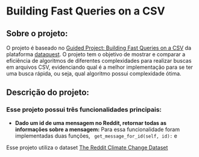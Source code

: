 # Building Fast Queries on a CSV

## Sobre o projeto:
  O projeto é baseado no [Guided Project: Building Fast Queries on a CSV](https://app.dataquest.io/c/86/m/481/guided-project%3A-building-fast-queries-on-a-csv) da plataforma [dataquest](https://app.dataquest.io/). O projeto tem o objetivo de mostrar e comparar a eficiência de algoritmos de diferentes complexidades para realizar buscas em arquivos CSV, evidenciando qual é a melhor implementação para se ter uma busca rápida, ou seja, qual algoritmo possui complexidade ótima.
  
## Descrição do projeto:
  ### Esse projeto possui três funcionalidades principais:
   - **Dado um id de uma mensagem no Reddit, retornar todas as informações sobre a mensagem:** Para essa funcionalidade foram implementadas duas funções, ``` get_message_for_id(self, id):``` e 
   
          
   

  
  
  
  
  Esse projeto utiliza o dataset [The Reddit Climate Change Dataset](https://www.kaggle.com/datasets/pavellexyr/the-reddit-climate-change-dataset)
